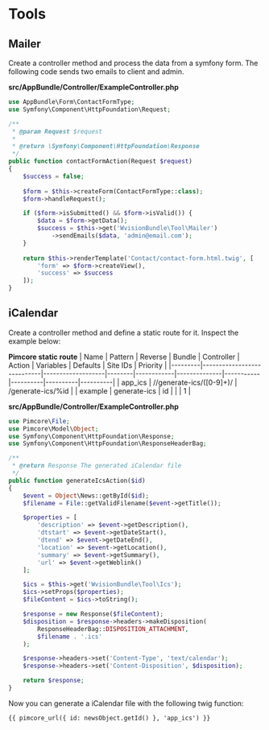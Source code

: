 # Tools

## Mailer
Create a controller method and process the data from a symfony form.
The following code sends two emails to client and admin.

**src/AppBundle/Controller/ExampleController.php**
```php
use AppBundle\Form\ContactFormType;
use Symfony\Component\HttpFoundation\Request;

/**
 * @param Request $request
 * 
 * @return \Symfony\Component\HttpFoundation\Response
 */
public function contactFormAction(Request $request)
{
    $success = false;
    
    $form = $this->createForm(ContactFormType::class);
    $form->handleRequest();

    if ($form->isSubmitted() && $form->isValid()) {
        $data = $form->getData();
        $success = $this->get('WvisionBundle\Tool\Mailer')
            ->sendEmails($data, 'admin@email.com');
    }
    
    return $this->renderTemplate('Contact/contact-form.html.twig', [
        'form' => $form->createView(),
        'success' => $success
    ]);
}
```

## iCalendar
Create a controller method and define a static route for it. Inspect the example below:

**Pimcore static route**
| Name    | Pattern                    | Reverse           | Bundle | Controller | Action       | Variables | Defaults | Site IDs | Priority |
|---------|----------------------------|-------------------|--------|------------|--------------|-----------|----------|----------|----------|
| app_ics | /\/generate-ics\/([0-9]+)/ | /generate-ics/%id |        | example    | generate-ics | id        |          |          | 1        |

**src/AppBundle/Controller/ExampleController.php**
```php
use Pimcore\File;
use Pimcore\Model\Object;
use Symfony\Component\HttpFoundation\Response;
use Symfony\Component\HttpFoundation\ResponseHeaderBag;

/**
 * @return Response The generated iCalendar file
 */
public function generateIcsAction($id)
{
    $event = Object\News::getById($id);
    $filename = File::getValidFilename($event->getTitle());

    $properties = [
        'description' => $event->getDescription(),
        'dtstart' => $event->getDateStart(),
        'dtend' => $event->getDateEnd(),
        'location' => $event->getLocation(),
        'summary' => $event->getSummary(),
        'url' => $event->getWeblink()
    ];

    $ics = $this->get('WvisionBundle\Tool\Ics');
    $ics->setProps($properties);
    $fileContent = $ics->toString();

    $response = new Response($fileContent);
    $disposition = $response->headers->makeDisposition(
        ResponseHeaderBag::DISPOSITION_ATTACHMENT,
        $filename . '.ics'
    );

    $response->headers->set('Content-Type', 'text/calendar');
    $response->headers->set('Content-Disposition', $disposition);

    return $response;
}
```

Now you can generate a iCalendar file with the following twig function:
```twig
{{ pimcore_url({ id: newsObject.getId() }, 'app_ics') }}
```